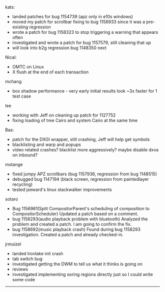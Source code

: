 kats:
* landed patches for bug 1154739 (apz only in e10s windows)
* moved my patch for scrollbar fixing to bug 1158933 since it was a pre-existing regression
* wrote a patch for bug 1158323 to stop triggering a warning that appears often
* investigated and wrote a patch for bug 1157579, still cleaning that up
* will look into b2g regression bug 1148350 next



Nical:
* OMTC on Linux
* X flush at the end of each transaction



mchang
* box shadow performance - very early initial results look ~3x faster for 1 test case



lee
* working with Jeff on cleaning up patch for 1127752
* fixing loading of tree Cairo and system Cairo at the same time



Bas:
* patch for the DXGI wrapper, still crashing, Jeff will help get symbols
* blacklisting and warp and popups
* video related crashes?  blacklist more aggressively?  maybe disable dxva on inbound?



mstange
* fixed jumpy APZ scrollbars (bug 1157936, regression from bug 1148515)
* debugged bug 1147194 (black screen, regression from paintedlayer recycling)
* tested jseward's linux stackwalker improvements



sotaro
* Bug 1156981(Split CompositorParent's scheduling of composition to CompositorScheduler) Updated a patch based on a comment.
* bug 1158293(audio playback problem with bluetooth) Analyzed the problem and created a patch. I am going to confirm the fix.
* bug 1158692(music playback crash) Found during bug 1158293 investigation. Created a patch and already checked-in.



jrmuizel
* landed Ironlake init crash
* tab switch bug
* investigated getting the DWM to tell us what it thinks is going on
* reviews
* investigated implementing xoring regions directly just so I could write some code





________________


